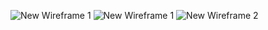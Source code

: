 ![New Wireframe 1](https://github.com/user-attachments/assets/644d77eb-c062-4216-aced-d4cf26e7f47b)
![New Wireframe 1](https://github.com/user-attachments/assets/777816b9-da72-4fe4-b585-78c2734e069a)
![New Wireframe 2](https://github.com/user-attachments/assets/3d89e4d6-5e1d-496c-85ab-1753c9a82ced)
